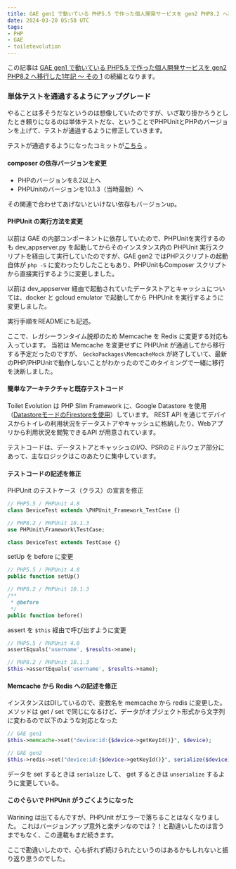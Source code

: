 ```yaml
---
title: GAE gen1 で動いている PHP5.5 で作った個人開発サービスを gen2 PHP8.2 へ移行した1年記 〜 その 2
date: 2024-03-20 05:58 UTC
tags: 
- PHP
- GAE
- toiletevolution
---
```


この記事は [GAE gen1 で動いている PHP5.5 で作った個人開発サービスを gen2 PHP8.2 へ移行した1年記 〜 その 1](2024/03/20/story-for-migrate-hobby-web-service-while-a-year-part-1.html) の続編となります。

### 単体テストを通過するようにアップグレード

やることは多そうだなというのは想像していたのですが、いざ取り掛かろうとしたとき頼りになるのは単体テストだな、ということでPHPUnitとPHPのバージョンを上げて、テストが通過するように修正していきます。

テストが通過するようになったコミットが[こちら](https://github.com/toiletevolution/toiletevolution-server/pull/20/commits/0a73d2d12bd05bd4a67e80a60e9f64f682416529) 。

#### composer の依存バージョンを変更

- PHPのバージョンを8.2以上へ
- PHPUnitのバージョンを10.1.3（当時最新）へ

その関連で合わせてあげないといけない依存もバージョンup。

#### PHPUnit の実行方法を変更

以前は GAE の内部コンポーネントに依存していたので、PHPUnitを実行するのも dev_appserver.py を起動してからそのインスタンス内の PHPUnit 実行スクリプトを経由して実行していたのですが、GAE gen2 ではPHPスクリプトの起動自体が `php -S` に変わったりしたこともあり、PHPUnitもComposer スクリプトから直接実行するように変更しました。

以前は dev_appserver 経由で起動されていたデータストアとキャッシュについては、docker と gcloud emulator で起動してから PHPUnit を実行するように変更しました。

実行手順をREADMEにも記述。

ここで、レガシーランタイム脱却のため Memcache を Redis に変更する対応も入っています。
当初は Memcache を変更せずに PHPUnit が通過してから移行する予定だったのですが、 `GeckoPackages\MemcacheMock` が終了していて、最新のPHP/PHPUnitで動作しないことがわかったのでこのタイミングで一緒に移行を決断しました。

#### 簡単なアーキテクチャと既存テストコード

Toilet Evolution は PHP Slim Framework に、Google Datastore を使用（[DatastoreモードのFirestoreを使用](https://cloud.google.com/appengine/docs/standard/using-firestore-in-datastore-mode?hl=ja&tab=php)）しています。
REST API を通じてデバイスからトイレの利用状況をデータストアやキャッシュに格納したり、Webアプリから利用状況を閲覧できるAPI が用意されています。

テストコードは、データストアとキャッシュのI/O、PSRのミドルウェア部分にあって、主なロジックはこのあたりに集中しています。

#### テストコードの記述を修正

PHPUnit のテストケース（クラス）の宣言を修正

```php
// PHP5.5 / PHPUnit 4.8
class DeviceTest extends \PHPUnit_Framework_TestCase {}

// PHP8.2 / PHPUnit 10.1.3
use PHPUnit\Framework\TestCase;

class DeviceTest extends TestCase {}
```

setUp を before に変更

```php
// PHP5.5 / PHPUnit 4.8
public function setUp()

// PHP8.2 / PHPUnit 10.1.3
/**
 * @before
 */
public function before()
```

assert を `$this` 経由で呼び出すように変更

```php
// PHP5.5 / PHPUnit 4.8
assertEquals('username', $results->name);

// PHP8.2 / PHPUnit 10.1.3
$this->assertEquals('username', $results->name);
```

#### Memcache から Redis への記述を修正

インスタンスはDIしているので、変数名を memcache から redis に変更した。
メソッドは get / set で同じになるけど、データがオブジェクト形式から文字列に変わるので以下のような対応となった

```php
// GAE gen1
$this->memcache->set("device:id:{$device->getKeyId()}", $device);

// GAE gen2
$this->redis->set("device:id:{$device->getKeyId()}", serialize($device));
```

データを set するときは `serialize` して、 get するときは `unserialize` するように変更している。

#### このぐらいで PHPUnit がうごくようになった

Warining は出てるんですが、PHPUnit がエラーで落ちることはなくなりました。
これはバージョンアップ意外と楽チンなのでは？！と勘違いしたのは言うまでもなく、この連載もまだ続きます。

ここで勘違いしたので、心も折れず続けられたというのはあるかもしれないと振り返り思うのでした。
